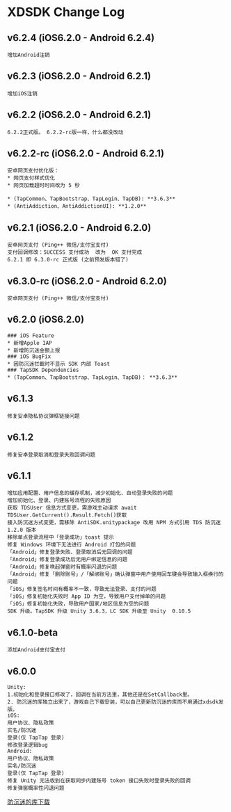 # XDSDK Change Log

## v6.2.4 (iOS6.2.0 - Android 6.2.4)
```
增加Android注销
```

## v6.2.3 (iOS6.2.0 - Android 6.2.1)
```
增加iOS注销
```

## v6.2.2 (iOS6.2.0 - Android 6.2.1)
```
6.2.2正式版。 6.2.2-rc版一样，什么都没改动
```

## v6.2.2-rc (iOS6.2.0 - Android 6.2.1)
```
安卓网页支付优化版：
* 网页支付样式优化
* 网页加载超时时间改为 5 秒

* (TapCommon、TapBootstrap、TapLogin、TapDB): **3.6.3**
* (AntiAddiction、AntiAddictionUI): **1.2.0**

```

## v6.2.1 (iOS6.2.0 - Android 6.2.0)
```
安卓网页支付 (Ping++ 微信/支付宝支付)
支付回调修改：SUCCESS 支付成功  改为  OK 支付完成 
6.2.1 即 6.3.0-rc 正式版 (之前预发版本错了)
```

## v6.3.0-rc (iOS6.2.0 - Android 6.2.0)
```
安卓网页支付 (Ping++ 微信/支付宝支付)
```

## v6.2.0 (iOS6.2.0) 
```
### iOS Feature
* 新增Apple IAP
* 新增防沉迷金额上报
### iOS BugFix
* 因防沉迷拦截时不显示 SDK 内部 Toast
### TapSDK Dependencies
* (TapCommon、TapBootstrap、TapLogin、TapDB)： **3.6.3**
```

## v6.1.3
```
修复安卓隐私协议弹框链接问题
```

## v6.1.2
```
修复安卓登录取消和登录失败回调问题
```

## v6.1.1
```
增加应用配置、用户信息的缓存机制，减少初始化、自动登录失败的问题
增加初始化、登录、内建账号流程的失败原因
获取 TDSUser 信息方式变更，需游戏主动请求 await TDSUser.GetCurrent().Result.Fetch()获取
接入防沉迷方式变更，需移除 AntiSDK.unitypackage 改用 NPM 方式引用 TDS 防沉迷 1.2.0 版本
移除单点登录流程中「登录成功」toast 提示
修复 Windows 环境下无法进行 Android 打包的问题
「Android」修复登录失败、登录取消后无回调的问题
「Android」修复登录成功后无用户绑定信息的问题
「Android」修复唤起弹窗时有概率闪退的问题
「Android」修复「删除账号」/「解绑账号」确认弹窗中用户使用回车键会导致输入框换行的问题
「iOS」修复签名时间有概率不一致，导致无法登录、支付的问题
「iOS」修复初始化失败时 App ID 为空，导致用户支付掉单的问题
「iOS」修复初始化失败，导致用户国家/地区信息为空的问题
SDK 升级。TapSDK 升级 Unity 3.6.3，LC SDK 升级至 Unity  0.10.5
```
## v6.1.0-beta
```
添加Android支付宝支付
```
## v6.0.0 
```
Unity:
1.初始化和登录接口修改了，回调在当前方法里，其他还是在SetCallback里。
2. 防沉迷的库独立出来了，游戏自己下载安装，可以自己更新防沉迷的库而不用通过xdsdk发版。
iOS:
用户协议、隐私政策
实名/防沉迷
登录(仅 TapTap 登录)
修改登录逻辑bug
Android:
用户协议、隐私政策
实名/防沉迷
登录(仅 TapTap 登录)
修复 Unity 无法收到在获取同步内建账号 token 接口失败时登录失败的回调
修复弹窗概率性闪退问题
```
[防沉迷的库下载](https://github.com/xd-platform/xd_sdk_resource/blob/master/Unity_CN/AntiSDK.unitypackage)
